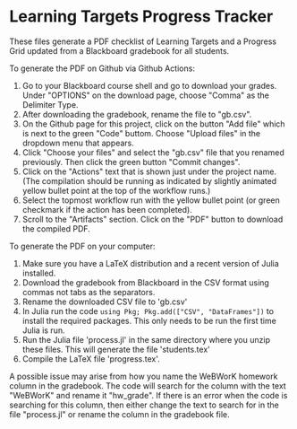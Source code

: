 # Learning Targets Progress Tracker


These files generate a PDF checklist of Learning Targets and a Progress Grid updated from a Blackboard gradebook for all students.


To generate the PDF on Github via Github Actions:

1. Go to your Blackboard course shell and go to download your grades.  Under "OPTIONS" on the download page, choose "Comma" as the Delimiter Type.
2. After downloading the gradebook, rename the file to "gb.csv".
3. On the Github page for this project, click on the button "Add file" which is next to the green "Code" buttom.  Choose "Upload files" in the dropdown menu that appears.
4. Click "Choose your files" and select the "gb.csv" file that you renamed previously.  Then click the green button "Commit changes".
5. Click on the "Actions" text that is shown just under the project name.  (The compilation should be running as indicated by slightly animated yellow bullet point at the top of the workflow runs.)
6. Select the topmost workflow run with the yellow bullet point (or green checkmark if the action has been completed).
7. Scroll to the "Artifacts" section.  Click on the "PDF" button to download the compiled PDF.


To generate the PDF on your computer:

1. Make sure you have a LaTeX distribution and a recent version of Julia installed.
2. Download the gradebook from Blackboard in the CSV format using commas not tabs as the separators.
3. Rename the downloaded CSV file to 'gb.csv'
4. In Julia run the code `using Pkg; Pkg.add(["CSV", "DataFrames"])`  to install the required packages.  This only needs to be run the first time Julia is run.
5. Run the Julia file 'process.jl' in the same directory where you unzip these files.  This will generate the file 'students.tex'
6. Compile the LaTeX file 'progress.tex'.


A possible issue may arise from how you name the WeBWorK homework column in the gradebook.  The code will search for the column with the text "WeBWorK" and rename it "hw_grade".  If there is an error when the code is searching for this column, then either change the text to search for in the file "process.jl" or rename the column in the gradebook file.